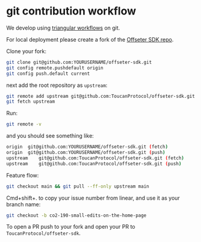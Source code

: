 # git contribution workflow

We develop using [triangular workflows](https://github.blog/2015-07-29-git-2-5-including-multiple-worktrees-and-triangular-workflows/#improved-support-for-triangular-workflows) on git.

For local deployment please create a fork of the [Offseter SDK repo](https://github.com/ToucanProtocol/offseter-sdk).

Clone your fork:

```bash
git clone git@github.com:YOURUSERNAME/offseter-sdk.git
git config remote.pushdefault origin
git config push.default current
```

next add the root repository as `upstream`:

```bash
git remote add upstream git@github.com:ToucanProtocol/offseter-sdk.git
git fetch upstream
```

Run:

```bash
git remote -v
```

and you should see something like:

```bash
origin	git@github.com:YOURUSERNAME/offseter-sdk.git (fetch)
origin	git@github.com:YOURUSERNAME/offseter-sdk.git (push)
upstream	git@github.com:ToucanProtocol/offseter-sdk.git (fetch)
upstream	git@github.com:ToucanProtocol/offseter-sdk.git (push)
```

Feature flow:

```bash
git checkout main && git pull --ff-only upstream main
```

Cmd+shift+. to copy your issue number from linear, and use it as your branch name:

```bash
git checkout -b co2-190-small-edits-on-the-home-page
```

To open a PR push to your fork and open your PR to `ToucanProtocol/offseter-sdk`.
